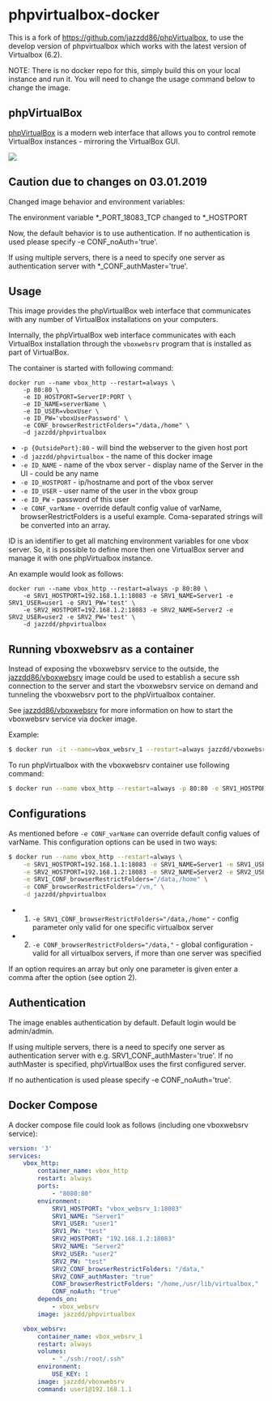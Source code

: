 # phpvirtualbox-docker

This is a fork of https://github.com/jazzdd86/phpVirtualbox, to use the develop version of phpvirtualbox which works with the latest version of Virtualbox (6.2).

NOTE: There is no docker repo for this, simply build this on your local instance and run it. You will need to change the usage command below to change the image. 

## phpVirtualBox

[phpVirtualBox](http://sourceforge.net/projects/phpvirtualbox/) is a modern web interface that allows you to control remote VirtualBox instances - mirroring the VirtualBox GUI.

![](http://a.fsdn.com/con/app/proj/phpvirtualbox/screenshots/phpvb1.png)


## Caution due to changes on 03.01.2019

Changed image behavior and environment variables:

The environment variable *_PORT_18083_TCP changed to *_HOSTPORT

Now, the default behavior is to use authentication. If no authentication is used please specify -e CONF_noAuth='true'.

If using multiple servers, there is a need to specify one server as authentication server with *_CONF_authMaster='true'.

## Usage
This image provides the phpVirtualBox web interface that communicates with any number of VirtualBox installations on your computers.

Internally, the phpVirtualBox web interface communicates with each VirtualBox installation through the `vboxwebsrv` program that is installed as part of VirtualBox.

The container is started with following command:

```
docker run --name vbox_http --restart=always \
    -p 80:80 \
    -e ID_HOSTPORT=ServerIP:PORT \
    -e ID_NAME=serverName \
    -e ID_USER=vboxUser \
    -e ID_PW='vboxUserPassword' \
    -e CONF_browserRestrictFolders="/data,/home" \
    -d jazzdd/phpvirtualbox
```

* `-p {OutsidePort}:80` - will bind the webserver to the given host port
* `-d jazzdd/phpvirtualbox` - the name of this docker image
* `-e ID_NAME` - name of the vbox server - display name of the Server in the UI - could be any name
* `-e ID_HOSTPORT` - ip/hostname and port of the vbox server
* `-e ID_USER` - user name of the user in the vbox group
* `-e ID_PW` - password of this user
* `-e CONF_varName` - override default config value of varName, browserRestrictFolders is a useful example. Coma-separated strings will be converted into an array.

ID is an identifier to get all matching environment variables for one vbox server. So, it is possible to define more then one VirtualBox server and manage it with one phpVirtualbox instance.

An example would look as follows:
```
docker run --name vbox_http --restart=always -p 80:80 \
    -e SRV1_HOSTPORT=192.168.1.1:18083 -e SRV1_NAME=Server1 -e SRV1_USER=user1 -e SRV1_PW='test' \
    -e SRV2_HOSTPORT=192.168.1.2:18083 -e SRV2_NAME=Server2 -e SRV2_USER=user2 -e SRV2_PW='test' \
    -d jazzdd/phpvirtualbox
```

## Running vboxwebsrv as a container
Instead of exposing the vboxwebsrv service to the outside, the [jazzdd86/vboxwebsrv](https://github.com/jazzdd86/vboxwebsrv) image could be used to establish a secure ssh connection to the server and start the vboxwebsrv service on demand and tunneling the vboxwebsrv port to the phpVirtualbox container.

See [jazzdd86/vboxwebsrv](https://github.com/jazzdd86/vboxwebsrv) for more information on how to start the vboxwebsrv service via docker image.

Example:

```bash
$ docker run -it --name=vbox_websrv_1 --restart=always jazzdd/vboxwebsrv user1@192.168.1.1
```

To run phpVirtualbox with the vboxwebsrv container use following command:

```bash
$ docker run --name vbox_http --restart=always -p 80:80 -e SRV1_HOSTPORT=vbox_websrv_1:18083 -e SRV1_NAME=Server1 -e SRV1_USER=user1 -e SRV1_PW='test' -d jazzdd/phpvirtualbox
```

## Configurations

As mentioned before `-e CONF_varName` can override default config values of varName. This configuration options can be used in two ways:

```bash
$ docker run --name vbox_http --restart=always \
    -e SRV1_HOSTPORT=192.168.1.1:18083 -e SRV1_NAME=Server1 -e SRV1_USER=user1 -e SRV1_PW='test' \
    -e SRV2_HOSTPORT=192.168.1.2:18083 -e SRV2_NAME=Server2 -e SRV2_USER=user2 -e SRV2_PW='test' \
    -e SRV1_CONF_browserRestrictFolders="/data,/home" \
    -e CONF_browserRestrictFolders="/vm," \
    -d jazzdd/phpvirtualbox
```

* 1. `-e SRV1_CONF_browserRestrictFolders="/data,/home"` - config parameter only valid for one specific virtualbox server
* 2. `-e CONF_browserRestrictFolders="/data,"` - global configuration - valid for all virtualbox servers, if more than one server was specified

If an option requires an array but only one parameter is given enter a comma after the option (see option 2).

## Authentication
The image enables authentication by default. Default login would be admin/admin.

If using multiple servers, there is a need to specify one server as authentication server with e.g. SRV1_CONF_authMaster='true'. If no authMaster is specified, phpVirtualBox uses the first configured server.

If no authentication is used please specify -e CONF_noAuth='true'.

## Docker Compose
A docker compose file could look as follows (including one vboxwebsrv service):

```yml
version: '3'
services:
    vbox_http:
        container_name: vbox_http
        restart: always
        ports:
            - "8080:80"
        environment:
            SRV1_HOSTPORT: "vbox_websrv_1:18083"
            SRV1_NAME: "Server1"
            SRV1_USER: "user1"
            SRV1_PW: "test"
            SRV2_HOSTPORT: "192.168.1.2:18083"
            SRV2_NAME: "Server2"
            SRV2_USER: "user2"
            SRV2_PW: "test"
            SRV2_CONF_browserRestrictFolders: "/data,"
            SRV2_CONF_authMaster: "true"
            CONF_browserRestrictFolders: "/home,/usr/lib/virtualbox,"
            CONF_noAuth: "true"
        depends_on:
            - vbox_websrv
        image: jazzdd/phpvirtualbox

    vbox_websrv:
        container_name: vbox_websrv_1
        restart: always
        volumes:
            - "./ssh:/root/.ssh"
        environment:
            USE_KEY: 1
        image: jazzdd/vboxwebsrv
        command: user1@192.168.1.1
```
